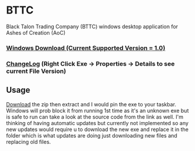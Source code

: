 # BTTC
Black Talon Trading Company (BTTC) windows desktop application for Ashes of Creation (AoC)
### [Windows Download (Current Supported Version = 1.0)](https://github.com/Sigrec/BTTCGuildApp/releases)
### [ChangeLog](CHANGELOG.txt) (Right Click Exe → Properties → Details to see current File Version)

## Usage
[Download](https://github.com/Sigrec/BTTCGuildApp/releases) the zip then extract and I would pin the exe to your taskbar. Windows will prob block it from running 1st time as it's an unknown exe but is safe to run can take a look at the source code from the link as well. I'm thinking of having automatic updates but currently not implemented so any new updates would require u to download the new exe and replace it in the folder which is what updates are doing just downloading new files and replacing old files.
